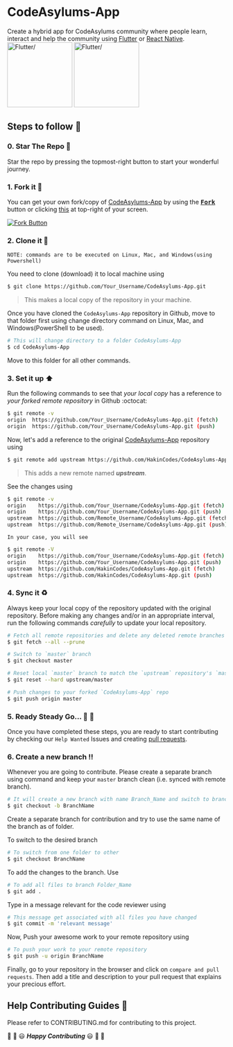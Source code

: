 # CodeAsylums-App
Create a hybrid app for CodeAsylums community where people learn, interact and help the community using [Flutter](https://flutter.dev/) or [React Native](https://reactnative.dev/).
<br/>
<img src=https://uploads-ssl.webflow.com/5d359e0f47f4bbac7f9e3f50/5ef0a664ab7b6a925ddf8e64_flutter.png height=150px alt=Flutter/>
<img src=https://upload.wikimedia.org/wikipedia/commons/thumb/a/a7/React-icon.svg/1280px-React-icon.svg.png height=150px alt=Flutter/>

## Steps to follow :scroll:

### 0. Star The Repo :star2:

Star the repo by pressing the topmost-right button to start your wonderful journey.


### 1. Fork it :fork_and_knife:

You can get your own fork/copy of [CodeAsylums-App](https://github.com/HakinCodes/CodeAsylums-App) by using the <a href="https://github.com/HakinCodes/CodeAsylums-App/new/master?readme=1#fork-destination-box"><kbd><b>Fork</b></kbd></a> button or clicking [this](https://github.com/HakinCodes/CodeAsylums-App/new/master?readme=1#fork-destination-box) at top-right of your screen.

 [![Fork Button](https://help.github.com/assets/images/help/repository/fork_button.jpg)](https://github.com/HakinCodes/CodeAsylums-App/)


### 2. Clone it :busts_in_silhouette:

`NOTE: commands are to be executed on Linux, Mac, and Windows(using Powershell)`

You need to clone (download) it to local machine using

```sh
$ git clone https://github.com/Your_Username/CodeAsylums-App.git
```

> This makes a local copy of the repository in your machine.

Once you have cloned the `CodeAsylums-App` repository in Github, move to that folder first using change directory command on Linux, Mac, and Windows(PowerShell to be used).

```sh
# This will change directory to a folder CodeAsylums-App
$ cd CodeAsylums-App
```

Move to this folder for all other commands.

### 3. Set it up :arrow_up:

Run the following commands to see that *your local copy* has a reference to *your forked remote repository* in Github :octocat:

```sh
$ git remote -v
origin  https://github.com/Your_Username/CodeAsylums-App.git (fetch)
origin  https://github.com/Your_Username/CodeAsylums-App.git (push)
```

Now, let's add a reference to the original [CodeAsylums-App](https://github.com/HakinCodes/CodeAsylums-App/) repository using

```sh
$ git remote add upstream https://github.com/HakinCodes/CodeAsylums-App.git
```

> This adds a new remote named ***upstream***.

See the changes using

```sh
$ git remote -v
origin    https://github.com/Your_Username/CodeAsylums-App.git (fetch)
origin    https://github.com/Your_Username/CodeAsylums-App.git (push)
upstream  https://github.com/Remote_Username/CodeAsylums-App.git (fetch)
upstream  https://github.com/Remote_Username/CodeAsylums-App.git (push)
```
`In your case, you will see`
```sh
$ git remote -V
origin    https://github.com/Your_Username/CodeAsylums-App.git (fetch)
origin    https://github.com/Your_Username/CodeAsylums-App.git (push)
upstream  https://github.com/HakinCodes/CodeAsylums-App.git (fetch)
upstream  https://github.com/HakinCodes/CodeAsylums-App.git (push)
```

### 4. Sync it :recycle:

Always keep your local copy of the repository updated with the original repository.
Before making any changes and/or in an appropriate interval, run the following commands *carefully* to update your local repository.

```sh
# Fetch all remote repositories and delete any deleted remote branches
$ git fetch --all --prune

# Switch to `master` branch
$ git checkout master

# Reset local `master` branch to match the `upstream` repository's `master` branch
$ git reset --hard upstream/master

# Push changes to your forked `CodeAsylums-App` repo
$ git push origin master
```

### 5. Ready Steady Go... :turtle: :rabbit2:

Once you have completed these steps, you are ready to start contributing by checking our `Help Wanted` Issues and creating [pull requests](https://github.com/HakinCodes/CodeAsylums-App/pulls).

### 6. Create a new branch :bangbang:

Whenever you are going to contribute. Please create a separate branch using command and keep your `master` branch clean (i.e. synced with remote branch).

```sh
# It will create a new branch with name Branch_Name and switch to branch Folder_Name
$ git checkout -b BranchName
```

Create a separate branch for contribution and try to use the same name of the branch as of folder.

To switch to the desired branch

```sh
# To switch from one folder to other
$ git checkout BranchName
```

To add the changes to the branch. Use

```sh
# To add all files to branch Folder_Name
$ git add .
```

Type in a message relevant for the code reviewer using

```sh
# This message get associated with all files you have changed
$ git commit -m 'relevant message'
```

Now, Push your awesome work to your remote repository using

```sh
# To push your work to your remote repository
$ git push -u origin BranchName
```

Finally, go to your repository in the browser and click on `compare and pull requests`.
Then add a title and description to your pull request that explains your precious effort.


## Help Contributing Guides :crown:

Please refer to CONTRIBUTING.md for contributing to this project.

:tada: :confetti_ball: :smiley: _**Happy Contributing**_ :smiley: :confetti_ball: :tada:
